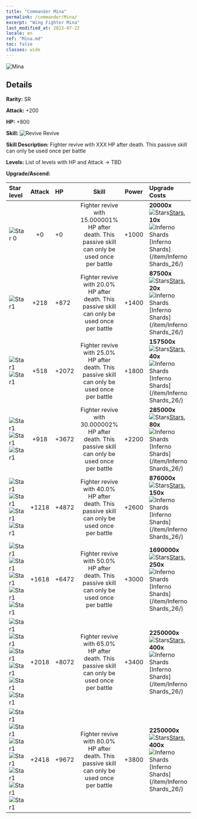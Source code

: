 ```yaml
---
title: "Commander Mina"
permalink: /commander/Mina/
excerpt: "Wing Fighter Mina"
last_modified_at: 2023-07-22
locale: en
ref: "Mina.md"
toc: false
classes: wide
---
```



 ![Mina](/images/commander/actor_debris_4.png)

## Details

 **Rarity:** SR 

 **Attack:** +200

 **HP:** +800

 **Skill:** ![Revive](/images/commander/actor_skill_02.png) Revive

 **Skill Description:**  Fighter revive with XXX HP after death. This passive skill can only be used once per battle

 **Levels:**  List of levels with HP and Attack -> TBD

 **Upgrade/Ascend:**  

  |  Star level | Attack | HP |  Skill | Power | Upgrade Costs |
  |:------|:----:|:------|:-------:|:---------:|:--------------|
  | ![Star 0](/images/s0.png)  | +0  | +0  | Fighter revive with 15.000001% HP after death. This passive skill can only be used once per battle  | +1000  | **20000x**![Stars](/images/item/Stars_p.png)[Stars](/item/Stars_2/), **10x**![Inferno Shards](/images/item/Inferno_Shards_p.png)[Inferno Shards](/item/Inferno Shards_26/) |
  | ![Star1](/images/s1.png)  | +218  | +872  | Fighter revive with 20.0% HP after death. This passive skill can only be used once per battle  | +1400  | **87500x**![Stars](/images/item/Stars_p.png)[Stars](/item/Stars_2/), **20x**![Inferno Shards](/images/item/Inferno_Shards_p.png)[Inferno Shards](/item/Inferno Shards_26/) |
  | ![Star1](/images/s1.png)![Star1](/images/s1.png)  | +518  | +2072  | Fighter revive with 25.0% HP after death. This passive skill can only be used once per battle  | +1800  | **157500x**![Stars](/images/item/Stars_p.png)[Stars](/item/Stars_2/), **40x**![Inferno Shards](/images/item/Inferno_Shards_p.png)[Inferno Shards](/item/Inferno Shards_26/) |
  | ![Star1](/images/s1.png)![Star1](/images/s1.png)![Star1](/images/s1.png)  | +918  | +3672  | Fighter revive with 30.000002% HP after death. This passive skill can only be used once per battle  | +2200  | **285000x**![Stars](/images/item/Stars_p.png)[Stars](/item/Stars_2/), **80x**![Inferno Shards](/images/item/Inferno_Shards_p.png)[Inferno Shards](/item/Inferno Shards_26/) |
  | ![Star1](/images/s1.png)![Star1](/images/s1.png)![Star1](/images/s1.png)![Star1](/images/s1.png)  | +1218  | +4872  | Fighter revive with 40.0% HP after death. This passive skill can only be used once per battle  | +2600  | **876000x**![Stars](/images/item/Stars_p.png)[Stars](/item/Stars_2/), **150x**![Inferno Shards](/images/item/Inferno_Shards_p.png)[Inferno Shards](/item/Inferno Shards_26/) |
  | ![Star1](/images/s1.png)![Star1](/images/s1.png)![Star1](/images/s1.png)![Star1](/images/s1.png)![Star1](/images/s1.png)  | +1618  | +6472  | Fighter revive with 50.0% HP after death. This passive skill can only be used once per battle  | +3000  | **1690000x**![Stars](/images/item/Stars_p.png)[Stars](/item/Stars_2/), **250x**![Inferno Shards](/images/item/Inferno_Shards_p.png)[Inferno Shards](/item/Inferno Shards_26/) |
  | ![Star1](/images/s1.png)![Star1](/images/s1.png)![Star1](/images/s1.png)![Star1](/images/s1.png)![Star1](/images/s1.png)![Star1](/images/s1.png)  | +2018  | +8072  | Fighter revive with 65.0% HP after death. This passive skill can only be used once per battle  | +3400  | **2250000x**![Stars](/images/item/Stars_p.png)[Stars](/item/Stars_2/), **400x**![Inferno Shards](/images/item/Inferno_Shards_p.png)[Inferno Shards](/item/Inferno Shards_26/) |
  | ![Star1](/images/s1.png)![Star1](/images/s1.png)![Star1](/images/s1.png)![Star1](/images/s1.png)![Star1](/images/s1.png)![Star1](/images/s1.png)![Star1](/images/s1.png)  | +2418  | +9672  | Fighter revive with 80.0% HP after death. This passive skill can only be used once per battle  | +3800  | **2250000x**![Stars](/images/item/Stars_p.png)[Stars](/item/Stars_2/), **400x**![Inferno Shards](/images/item/Inferno_Shards_p.png)[Inferno Shards](/item/Inferno Shards_26/) |


